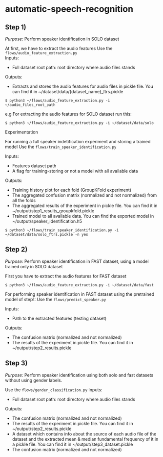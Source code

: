 # automatic-speech-recognition

## Step 1)

*Purpose:* Perform speaker identification in SOLO dataset

At first, we have to extract the audio features 
Use the `flows/audio_feature_extraction.py`  
Inputs:
- Full dataset root path: root directory where audio files stands   

Outputs:
- Extracts and stores the audio features for audio files in pickle file. You can find it in
~/dataset/data/{dataset_name}_ftrs.pickle

```
$ python3 ~/flows/audio_feature_extraction.py -i ~/audio_files_root_path
```

e.g For extracting the audio features for SOLO dataset run this:
```
$ python3 ~/flows/audio_feature_extraction.py -i ~/dataset/data/solo
```

Experimentation

For running a full speaker indetification experiment and storing a trained model
Use the `flows/train_speaker_identification.py`

Inputs:
- Features dataset path
- A flag for training-storing or not a model with all available data

Outputs:
- Training history plot for each fold (GroupKFold experiment)
- The aggregated confusion matrix (normalized and not normalized) from all the folds
- The aggregated results of the experiment in pickle file. You can find it in
 ~/output/step1_results_groupkfold.pickle
 - Trained model to all available data. You can find the exported model in ~/output/speaker_identification.h5

```
$ python3 ~/flows/train_speaker_identification.py -i ~/dataset/data/solo_ftrs.pickle -n yes
```

## Step 2)
*Purpose:* Perform speaker identification in FAST dataset, using a model trained only in SOLO dataset

First you have to extract the audio features for FAST dataset
```
$ python3 ~/flows/audio_feature_extraction.py -i ~/dataset/data/fast
```
For performing speaker identification in FAST dataset using the pretrained model of step1:
Use the `flows/predict_speaker.py`

Inputs:
- Path to the extracted features (testing dataset)

Outputs:
- The confusion matrix (normalized and not normalized) 
- The results of the experiment in pickle file. You can find it in
 ~/output/step2_results.pickle


 ## Step 3)
 *Purpose:* Perform speaker identification using both solo and fast datasets without using gender labels. 

 Use the `flows/gender_classification.py`
 Inputs:
 - Full dataset root path: root directory where audio files stands 

 Outputs:
  
- The confusion matrix (normalized and not normalized) 
- The results of the experiment in pickle file. You can find it in
 ~/output/step2_results.pickle
 - A dataset which contains info about the source of each audio file of the dataset and the extracted mean & median fundamental frequency of it in a pickle file. You can find it in ~/output/step3_dataset.pickle
 - The confusion matrix (normalized and not normalized)

